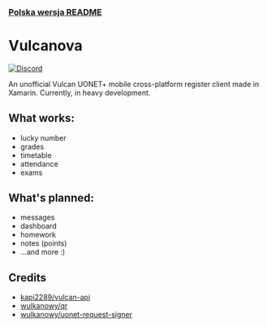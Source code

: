 ### [Polska wersja README](README.md)

# Vulcanova
[![Discord](https://discord.com/api/guilds/951860775503421460/widget.png?style=shield)](https://discord.gg/GaCQknqRjT)

An unofficial Vulcan UONET+ mobile cross-platform register client made in Xamarin. Currently, in heavy development.

## What works:
- lucky number
- grades
- timetable
- attendance
- exams

## What's planned:
- messages 
- dashboard
- homework
- notes (points)
- …and more :)

## Credits
* [kapi2289/vulcan-api](https://github.com/kapi2289/vulcan-api/)
* [wulkanowy/qr](https://github.com/wulkanowy/qr)
* [wulkanowy/uonet-request-signer](https://github.com/wulkanowy/uonet-request-signer)
